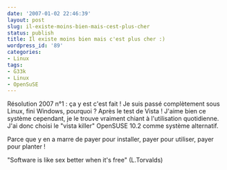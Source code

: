 ```yaml
---
date: '2007-01-02 22:46:39'
layout: post
slug: il-existe-moins-bien-mais-cest-plus-cher
status: publish
title: Il existe moins bien mais c'est plus cher :)
wordpress_id: '89'
categories:
- Linux
tags:
- G33k
- Linux
- OpenSuSE
---
```


Résolution 2007 n°1 : ça y est c'est fait ! Je suis passé complètement sous Linux, fini Windows, pourquoi ? Après le test de Vista ! J'aime bien ce système cependant, je le trouve vraiment chiant à l'utilisation quotidienne. J'ai donc choisi le "vista killer" OpenSUSE 10.2 comme système alternatif.

Parce que y en a marre de payer pour installer, payer pour utiliser, payer pour planter !

"Software is like sex better when it's free" (L.Torvalds)
